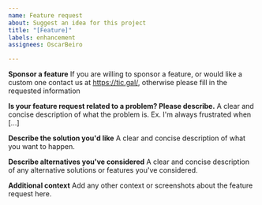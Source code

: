 ```yaml
---
name: Feature request
about: Suggest an idea for this project
title: "[Feature]"
labels: enhancement
assignees: OscarBeiro

---
```


**Sponsor a feature**
If you are willing to sponsor a feature, or would like a custom one contact us at https://tic.gal/, otherwise please fill in the requested information

**Is your feature request related to a problem? Please describe.**
A clear and concise description of what the problem is. Ex. I'm always frustrated when [...]

**Describe the solution you'd like**
A clear and concise description of what you want to happen.

**Describe alternatives you've considered**
A clear and concise description of any alternative solutions or features you've considered.

**Additional context**
Add any other context or screenshots about the feature request here.
